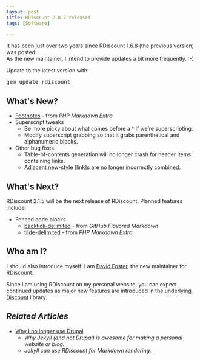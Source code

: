 ```yaml
---
layout: post
title: RDiscount 2.0.7 released!
tags: [Software]

---
```


It has been just over two years since RDiscount 1.6.8 (the previous version) was posted.  
As the new maintainer, I intend to provide updates a bit more frequently. :-)

Update to the latest version with:

<pre>gem update rdiscount</pre>

## What's New?

* [Footnotes] - from *PHP Markdown Extra*
* Superscript tweaks
    * Be more picky about what comes before a ^ if we’re superscripting.
    * Modify superscript grabbing so that it grabs parenthetical and alphanumeric blocks.
* Other bug fixes
    * Table-of-contents generation will no longer crash for header items containing links.
    * Adjacent new-style [link]s are no longer incorrectly combined.

## What's Next?

RDiscount 2.1.5 will be the next release of RDiscount. Planned features include:

* Fenced code blocks
    * [backtick-delimited] - from *GitHub Flavored Markdown*
    * [tilde-delimited] - from *PHP Markdown Extra*

[Footnotes]: http://michelf.ca/projects/php-markdown/extra/#footnotes
[backtick-delimited]: http://github.github.com/github-flavored-markdown/
[tilde-delimited]: http://michelf.ca/projects/php-markdown/extra/#fenced-code-blocks

## Who am I?

I should also introduce myself: I am [David Foster], the new maintainer for RDiscount.

Since I am using RDiscount on my personal website, you can expect continued updates as major new features are introduced in the underlying [Discount] library.

[David Foster]: /about/
[Discount]: http://www.pell.portland.or.us/~orc/Code/discount/

## *Related Articles*

* [Why I no longer use Drupal](/articles/2012/12/16/why-i-no-longer-use-drupal/)
    * *Why Jekyll (and not Drupal) is awesome for making a personal website or blog.*
    * *Jekyll can use RDiscount for Markdown rendering.*
